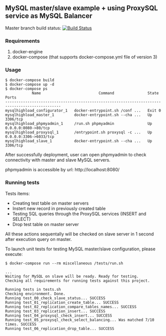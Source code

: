 ## MySQL master/slave example + using ProxySQL service as MySQL Balancer

Master branch build status: [![Build Status](https://travis-ci.org/Onix-Systems/mysql-master-slave.svg?branch=master)](https://travis-ci.org/Onix-Systems/mysql-master-slave)

### Requirements

1. docker-engine
1. docker-compose (that supports docker-compose.yml file of version 3)

### Usage
```
$ docker-compose build
$ docker-compose up -d
$ docker-compose ps
            Name                          Command               State            Ports          
-----------------------------------------------------------------------------------------------
mysqlhighload_configurator_1   docker-entrypoint.sh /conf ...   Exit 0                          
mysqlhighload_master_1         docker-entrypoint.sh --cha ...   Up       3306/tcp               
mysqlhighload_phpmyadmin_1     /run.sh phpmyadmin               Up       0.0.0.0:8080->80/tcp   
mysqlhighload_proxysql_1       /entrypoint.sh proxysql -c ...   Up       0.0.0.0:3306->6033/tcp
mysqlhighload_slave_1          docker-entrypoint.sh --cha ...   Up       3306/tcp         
```

After successfully deployment, user can open phpmyadmin to check connectivity
with master and slave MySQL servers.

phpmyadmin is accessible by url: http://localhost:8080/

### Running tests

Tests items:

* Creating test table on master servers
* Instert new record in previously created table
* Testing SQL queries through the ProxySQL services (INSERT and SELECT)
* Drop test table on master server

All these actions sequentally will be checked on slave server in 1 second after
execution query on master.

To launch unit tests for testing MySQL master/slave configuration, please execute:

```
$ docker-compose run --rm miscellaneous /tests/run.sh

...
Waiting for MySQL on slave will be ready. Ready for testing.
Checking all requirements for running tests against this project.

Running tests in tests.sh
Checking environment. Done.
Running test_00_check_slave_status... SUCCESS
Running test_01_replication_create_table... SUCCESS
Running test_02_replication_compare_tables_names... SUCCESS
Running test_03_replication_insert... SUCCESS
Running test_04_proxysql_check_insert... SUCCESS
Running test_05_proxysql_check_select_balancing... Was matched 7/10 times. SUCCESS
Running test_06_replication_drop_table... SUCCESS

```
